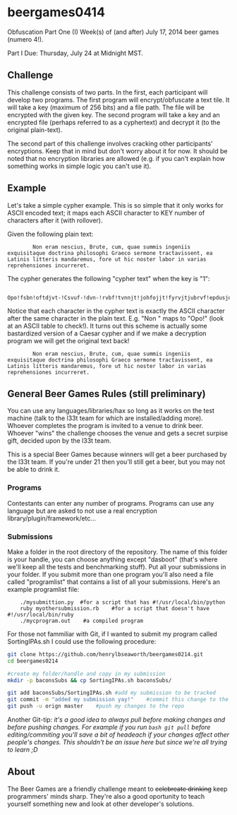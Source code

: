 beergames0414
=============
Obfuscation Part One (I) 
Week(s) of (and after) July 17, 2014 beer games (numero 4!).

Part I Due: Thursday, July 24 at Midnight MST.

Challenge
-----
This challenge consists of two parts. In the first, each participant will develop two programs. The first program will encrypt/obfuscate a text tile. It will take a key (maximum of 256 bits) and a file path.  The file will be encrypted with the given key.  The second program will take a key and an encrypted file (perhaps referred to as a cyphertext) and decrypt it (to the original plain-text). 

The second part of this challenge involves cracking other participants' encryptions. Keep that in mind but don't worry about it for now. It should be noted that no encryption libraries are allowed (e.g. if you can't explain how something works in simple logic you can't use it).


Example
-----
Let's take a simple cypher example. This is so simple that it only works for ASCII encoded text; it maps each ASCII character to KEY number of characters after it (with rollover). 

Given the following plain text:

			Non eram nescius, Brute, cum, quae summis ingeniis exquisitaque doctrina philosophi Graeco sermone tractavissent, ea Latinis litteris mandaremus, fore ut hic noster labor in varias reprehensiones incurreret. 

The cypher generates the following "cypher text" when the key is "1":

		Opo!fsbn!oftdjvt-!Csvuf-!dvn-!rvbf!tvnnjt!johfojjt!fyrvjtjubrvf!epdusjob!qijmptpqij!Hsbfdp!tfsnpof!usbdubwjttfou-!fb!Mbujojt!mjuufsjt!nboebsfnvt-!gpsf!vu!ijd!optufs!mbcps!jo!wbsjbt!sfqsfifotjpoft!jodvssfsfu/!

Notice that each character in the cypher text is exactly the ASCII character after the same character in the plain text. E.g. "Non " maps to "Opo!" (look at an ASCII table to check!). 
It turns out this scheme is actually some bastardized version of a Caesar cypher and if we make a decryption program we will get the original text back! 

			Non eram nescius, Brute, cum, quae summis ingeniis exquisitaque doctrina philosophi Graeco sermone tractavissent, ea Latinis litteris mandaremus, fore ut hic noster labor in varias reprehensiones incurreret. 

## General Beer Games Rules (still preliminary)

You can use any languages/libraries/hax so long as it works on the test machine (talk to the l33t team for which are installed/adding more). Whoever completes the program is invited to a venue to drink beer. Whoever "wins" the challenge chooses the venue and gets a secret surpise gift, decided upon by the l33t team. 

This is a special Beer Games because winners will get a beer purchased by the l33t team. If you're under 21 then you'll still get a beer, but you may not be able to drink it.

### Programs
Contestants can enter any number of programs. Programs can use any language but are asked to not use a real encryption library/plugin/framework/etc...

### Submissions
Make a folder in the root directory of the repository. The name of this folder is your handle, you can choose anything except "dasboot" (that's where we'll keep all the tests and benchmarking stuff). Put all your submissions in your folder. If you submit more than one program you'll also need a file called "programlist" that contains a list of all your submissions. Here's an example programlist file:

        ./mysubmittion.py  #for a script that has #!/usr/local/bin/python
        ruby myothersubmission.rb    #for a script that doesn't have #!/usr/local/bin/ruby
        ./mycprogram.out    #a compiled program

For those not fammiliar with Git, if I wanted to submit my program called SortingIPAs.sh I could use the following procedure:

```bash
git clone https://github.com/henrylbseaworth/beergames0214.git
cd beergames0214

#create my folder/handle and copy in my submission
mkdir -p baconsSubs && cp SortingIPAs.sh baconsSubs/

git add baconsSubs/SortingIPAs.sh #add my submission to be tracked 
git commit -m "added my submission yay!"    #commit this change to the stage
git push -u orign master    #push my changes to the repo
```

Another Git-tip: *it's a good idea to always pull before making changes and before pushing changes. For example if you run ```bash git pull``` before editing/commiting you'll save a bit of headeach if your changes affect other people's changes.  This shouldn't be an issue here but since we're all trying to learn ;D*


About
-----
The Beer Games are a friendly challenge meant to ~~celebreate drinking~~ keep programmers' minds sharp. They're also a good oportunity to teach yourself something new and look at other developer's solutions. 


